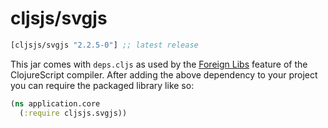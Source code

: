 # cljsjs/svgjs

[](dependency)
```clojure
[cljsjs/svgjs "2.2.5-0"] ;; latest release
```
[](/dependency)

This jar comes with `deps.cljs` as used by the [Foreign Libs][flibs] feature
of the ClojureScript compiler. After adding the above dependency to your project
you can require the packaged library like so:

```clojure
(ns application.core
  (:require cljsjs.svgjs))
```

[flibs]: https://github.com/clojure/clojurescript/wiki/Packaging-Foreign-Dependencies
